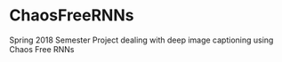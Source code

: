 # ChaosFreeRNNs
Spring 2018 Semester Project dealing with deep image captioning using Chaos Free RNNs
